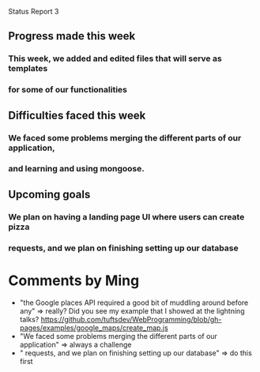 Status Report 3

## Progress made this week
### This week, we added and edited files that will serve as templates
### for some of our functionalities

## Difficulties faced this week
### We faced some problems merging the different parts of our application,
### and learning and using mongoose.

## Upcoming goals
### We plan on having a landing page UI where users can create pizza
### requests, and we plan on finishing setting up our database


# Comments by Ming
* "the Google places API required a good bit of muddling around before any" => really?  Did you see my example that I showed at the lightning talks? https://github.com/tuftsdev/WebProgramming/blob/gh-pages/examples/google_maps/create_map.js
* "We faced some problems merging the different parts of our application" => always a challenge
* " requests, and we plan on finishing setting up our database" => do this first  
